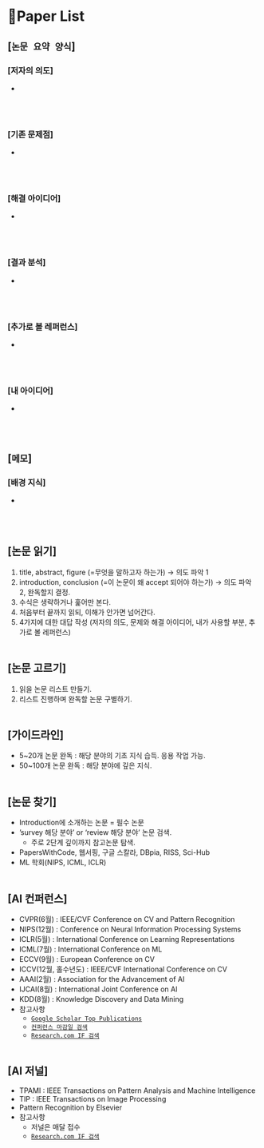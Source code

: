 # 📓Paper List

## [`논문 요약 양식`]

### [저자의 의도]
* 
<br><br>

### [기존 문제점]
* 
<br><br>

### [해결 아이디어]
* 
<br><br>

### [결과 분석]
* 
<br><br>

### [추가로 볼 레퍼런스]
* 
<br><br>

### [내 아이디어]
* 
<br><br>



## [`메모`]

### [배경 지식]
* 
<br><br>



## [논문 읽기]
1. title, abstract, figure
(=무엇을 말하고자 하는가)
 -> 의도 파악 1
2. introduction, conclusion
(=이 논문이 왜 accept 되어야 하는가)
 -> 의도 파악 2, 완독할지 결정.
3. 수식은 생략하거나 훑어만 본다.
4. 처음부터 끝까지 읽되, 이해가 안가면 넘어간다.
5. 4가지에 대한 대답 작성
(저자의 의도, 문제와 해결 아이디어, 내가 사용할 부분, 추가로 볼 레퍼런스)
<br><br>



## [논문 고르기]
1. 읽을 논문 리스트 만들기.
2. 리스트 진행하며 완독할 논문 구별하기.
<br><br>



## [가이드라인]
* 5~20개 논문 완독 : 해당 분야의 기초 지식 습득. 응용 작업 가능.
* 50~100개 논문 완독 : 해당 분야에 깊은 지식.
<br><br>



## [논문 찾기]
* Introduction에 소개하는 논문 = 필수 논문
* ’survey 해당 분야’ or ‘review 해당 분야’ 논문 검색.
    * 주로 2단계 깊이까지 참고논문 탐색.
* PapersWithCode, 웹서핑, 구글 스칼라, DBpia, RISS, Sci-Hub
* ML 학회(NIPS, ICML, ICLR)
<br><br>



## [AI 컨퍼런스]
* CVPR(6월) : IEEE/CVF Conference on CV and Pattern Recognition
* NIPS(12월) : Conference on Neural Information Processing Systems
* ICLR(5월) : International Conference on Learning Representations
* ICML(7월) : International Conference on ML
* ECCV(9월) : European Conference on CV
* ICCV(12월, 홀수년도) : IEEE/CVF International Conference on CV
* AAAI(2월) : Association for the Advancement of AI
* IJCAI(8월) : International Joint Conference on AI
* KDD(8월) : Knowledge Discovery and Data Mining
* 참고사항
    * [`Google Scholar Top Publications`](https://scholar.google.com/citations?view_op=top_venues&hl=en&vq=eng)
    * [`컨퍼런스 마감일 검색`](http://www.wikicfp.com/cfp/call?conference=machine%20learning)
    * [`Research.com IF 검색`](https://research.com/conference-rankings/computer-science)
<br><br>



## [AI 저널]
* TPAMI : IEEE Transactions on Pattern Analysis and Machine Intelligence
* TIP : IEEE Transactions on Image Processing
* Pattern Recognition by Elsevier
* 참고사항
    * 저널은 매달 접수
    * [`Research.com IF 검색`](https://research.com/journals-rankings/computer-science/computer-vision)
<br><br>